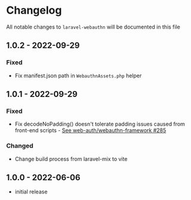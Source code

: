 # Changelog

All notable changes to `laravel-webauthn` will be documented in this file

## 1.0.2 - 2022-09-29
### Fixed
- Fix manifest.json path in `WebauthnAssets.php` helper

## 1.0.1 - 2022-09-29
### Fixed
- Fix decodeNoPadding() doesn't tolerate padding issues caused from front-end scripts - [See web-auth/webauthn-framework #285](https://github.com/web-auth/webauthn-framework/issues/285)

### Changed
- Change build process from laravel-mix to vite

## 1.0.0 - 2022-06-06

-   initial release
